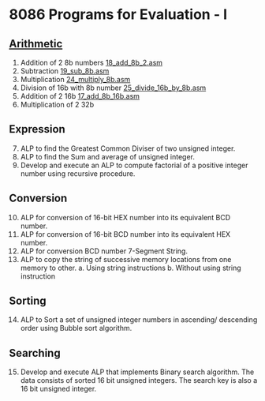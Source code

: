 # 8086 Programs for Evaluation - I

## [Arithmetic](https://github.com/jacobjohn2016/8086-Programs/tree/master/Arithmetic)
1. Addition of 2 8b numbers [18_add_8b_2.asm](https://github.com/jacobjohn2016/8086-Programs/blob/master/Arithmetic/18_add_8b_2.asm)
2. Subtraction [19_sub_8b.asm](https://github.com/jacobjohn2016/8086-Programs/blob/master/Arithmetic/19_sub_8b.asm)
3. Multiplication [24_multiply_8b.asm](https://github.com/jacobjohn2016/8086-Programs/blob/master/Arithmetic/24_multiply_8b.asm)
4. Division of 16b with 8b number [25_divide_16b_by_8b.asm](https://github.com/jacobjohn2016/8086-Programs/blob/master/Arithmetic/25_divide_16b_by_8b.asm)
5. Addition of 2 16b [17_add_8b_16b.asm](https://github.com/jacobjohn2016/8086-Programs/blob/master/Arithmetic/17_add_8b_16b.asm)
6. Multiplication of 2 32b 

## Expression
7. ALP to find the Greatest Common Diviser of two unsigned integer.
8. ALP to find the Sum and average of unsigned integer.
9. Develop and execute an ALP to compute factorial of a positive integer number using recursive procedure.

## Conversion
10. ALP for conversion of 16-bit HEX number into its equivalent BCD number. 
11. ALP for conversion of 16-bit BCD number into its equivalent HEX number.
12. ALP for conversion BCD number 7-Segment String.
13. ALP to copy the string of successive memory locations from one memory to other.
    a. Using string instructions
    b. Without using string instruction

## Sorting
14. ALP to Sort a set of unsigned integer numbers in ascending/ descending order using Bubble sort algorithm.

## Searching
15. Develop and execute ALP that implements Binary search algorithm. The data consists of sorted 16 bit unsigned integers. The search key is also a 16 bit unsigned integer.